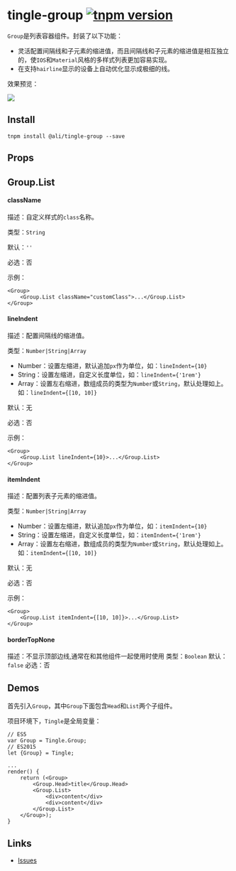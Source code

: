 # tingle-group [![tnpm version](http://web.npm.alibaba-inc.com/badge/v/@ali/tingle-group.svg?style=flat-square)](http://web.npm.alibaba-inc.com/package/@ali/tingle-group)

`Group`是列表容器组件。封装了以下功能：

* 灵活配置间隔线和子元素的缩进值，而且间隔线和子元素的缩进值是相互独立的，使`IOS`和`Material`风格的多样式列表更加容易实现。
* 在支持`hairline`显示的设备上自动优化显示成极细的线。

效果预览：

![](https://gw.alicdn.com/tps/TB1efEEKFXXXXXLXFXXXXXXXXXX-347-574.png)

## Install

```
tnpm install @ali/tingle-group --save
```

## Props

## Group.List

#### className

描述：自定义样式的`class`名称。

类型：`String`

默认：`''`

必选：否

示例：

```
<Group>
    <Group.List className="customClass">...</Group.List>
</Group>
```


#### lineIndent

描述：配置间隔线的缩进值。

类型：`Number|String|Array`

  - Number：设置左缩进，默认追加`px`作为单位，如：`lineIndent={10}`
  - String：设置左缩进，自定义长度单位，如：`lineIndent={'1rem'}`
  - Array：设置左右缩进，数组成员的类型为`Number`或`String`，默认处理如上。如：`lineIndent={[10, 10]}`

默认：无

必选：否

示例：

```
<Group>
    <Group.List lineIndent={10}>...</Group.List>
</Group>
```

#### itemIndent

描述：配置列表子元素的缩进值。

类型：`Number|String|Array`

  - Number：设置左缩进，默认追加`px`作为单位，如：`itemIndent={10}`
  - String：设置左缩进，自定义长度单位，如：`itemIndent={'1rem'}`
  - Array：设置左右缩进，数组成员的类型为`Number`或`String`，默认处理如上。如：`itemIndent={[10, 10]}`

默认：无

必选：否

示例：

```
<Group>
    <Group.List itemIndent={[10, 10]}>...</Group.List>
</Group>
```

#### borderTopNone

描述：不显示顶部边线,通常在和其他组件一起使用时使用
类型：`Boolean`
默认：`false`
必选：否


## Demos

首先引入`Group`，其中`Group`下面包含`Head`和`List`两个子组件。

项目环境下，`Tingle`是全局变量：

```
// ES5
var Group = Tingle.Group;
// ES2015
let {Group} = Tingle;
```

```
...
render() {
    return (<Group>
        <Group.Head>title</Group.Head>
        <Group.List>
            <div>content</div>
            <div>content</div>
        </Group.List>
    </Group>);
}
```

## Links

- [Issues](http://gitlab.alibaba-inc.com/tingle-ui/tingle-group/issues)
